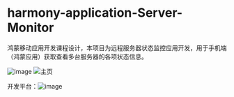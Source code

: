 # harmony-application-Server-Monitor
鸿蒙移动应用开发课程设计，本项目为远程服务器状态监控应用开发，用于手机端（鸿蒙应用）获取查看多台服务器的各项状态信息。

![image](https://user-images.githubusercontent.com/103131106/181672338-d7c62eb3-a582-4ab3-81da-9fcb253ccfb1.png)
![主页](https://user-images.githubusercontent.com/103131106/181672462-4e01d46a-43d8-46ba-b661-16d3b72d77bb.jpg)

开发平台：![image](https://user-images.githubusercontent.com/103131106/181691433-a81c1c7b-9c27-41f1-91f6-6f250fa1f4e7.png)
